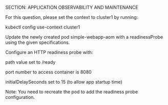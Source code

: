 SECTION: APPLICATION OBSERVABILITY AND MAINTENANCE

For this question, please set the context to cluster1 by running:


kubectl config use-context cluster1



Update the newly created pod simple-webapp-aom with a readinessProbe using the given specifications.

Configure an HTTP readiness probe with:

path value set to /ready

port number to access container is 8080

initialDelaySeconds set to 15 (to allow app startup time)



Note: You need to recreate the pod to add the readiness probe configuration.
